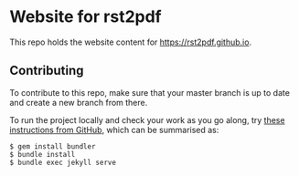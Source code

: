 # Website for rst2pdf

This repo holds the website content for https://rst2pdf.github.io.

## Contributing

To contribute to this repo, make sure that your master branch is up to date and create a new branch from there.

To run the project locally and check your work as you go along, try [these instructions from GitHub](https://help.github.com/articles/setting-up-your-github-pages-site-locally-with-jekyll/), which can be summarised as:

    $ gem install bundler
    $ bundle install
    $ bundle exec jekyll serve
